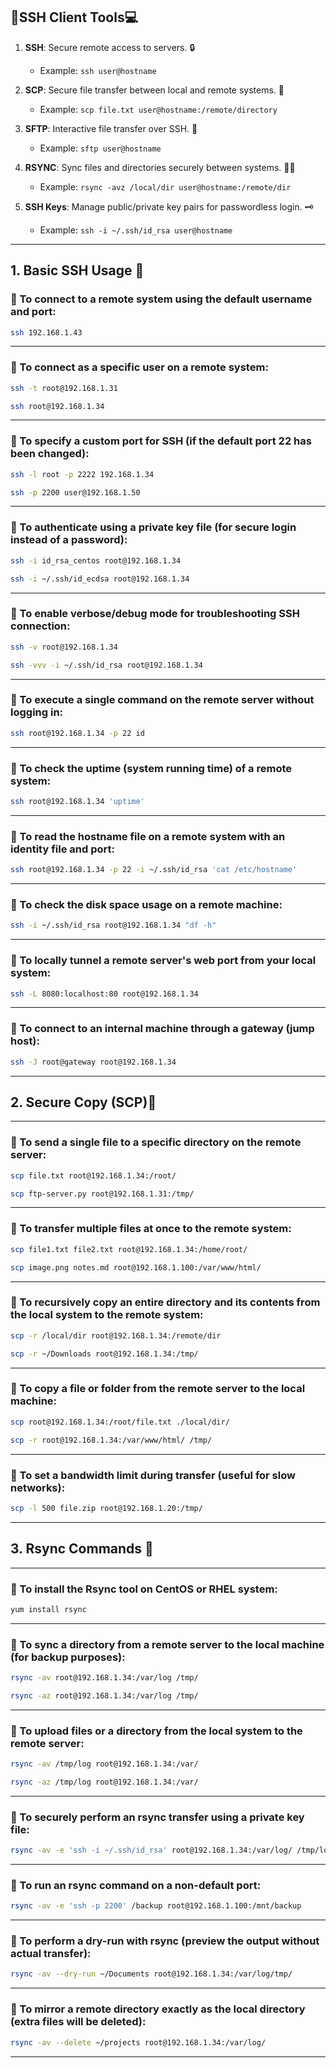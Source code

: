 
## 🔐SSH Client Tools💻

1. **SSH**: Secure remote access to servers. 🔒  
   - Example: `ssh user@hostname`

2. **SCP**: Secure file transfer between local and remote systems. 📁  
   - Example: `scp file.txt user@hostname:/remote/directory`

3. **SFTP**: Interactive file transfer over SSH. 🔄  
   - Example: `sftp user@hostname`

4. **RSYNC**: Sync files and directories securely between systems. 🔄🔐  
   - Example: `rsync -avz /local/dir user@hostname:/remote/dir`

5. **SSH Keys**: Manage public/private key pairs for passwordless login. 🗝️  
   - Example: `ssh -i ~/.ssh/id_rsa user@hostname`

---

## 1. Basic SSH Usage 🔹

### 🔸 To connect to a remote system using the default username and port:  
```bash
ssh 192.168.1.43
```

---

### 🔸 To connect as a specific user on a remote system:  
```bash
ssh -t root@192.168.1.31
```
```bash
ssh root@192.168.1.34
```

---

### 🔸 To specify a custom port for SSH (if the default port 22 has been changed):  
```bash
ssh -l root -p 2222 192.168.1.34
```
```bash
ssh -p 2200 user@192.168.1.50
```

---

### 🔸 To authenticate using a private key file (for secure login instead of a password):  
```bash
ssh -i id_rsa_centos root@192.168.1.34
```
```bash
ssh -i ~/.ssh/id_ecdsa root@192.168.1.34
```

---

### 🔸 To enable verbose/debug mode for troubleshooting SSH connection:  
```bash
ssh -v root@192.168.1.34
```
```bash
ssh -vvv -i ~/.ssh/id_rsa root@192.168.1.34
```

---

### 🔸 To execute a single command on the remote server without logging in:  
```bash
ssh root@192.168.1.34 -p 22 id
```

---

### 🔸 To check the uptime (system running time) of a remote system:  
```bash
ssh root@192.168.1.34 'uptime'
```

---

### 🔸 To read the hostname file on a remote system with an identity file and port:  
```bash
ssh root@192.168.1.34 -p 22 -i ~/.ssh/id_rsa 'cat /etc/hostname'
```

---

### 🔸 To check the disk space usage on a remote machine:  
```bash
ssh -i ~/.ssh/id_rsa root@192.168.1.34 "df -h"
```

---

### 🔸 To locally tunnel a remote server's web port from your local system:  
```bash
ssh -L 8080:localhost:80 root@192.168.1.34
```

---

### 🔸 To connect to an internal machine through a gateway (jump host):  
```bash
ssh -J root@gateway root@192.168.1.34
```

---

## 2. Secure Copy (SCP)🔹

---

### 🔸 To send a single file to a specific directory on the remote server:  
```bash
scp file.txt root@192.168.1.34:/root/
```
```bash
scp ftp-server.py root@192.168.1.31:/tmp/
```

---

### 🔸 To transfer multiple files at once to the remote system:  
```bash
scp file1.txt file2.txt root@192.168.1.34:/home/root/
```
```bash
scp image.png notes.md root@192.168.1.100:/var/www/html/
```

---

### 🔸 To recursively copy an entire directory and its contents from the local system to the remote system:  
```bash
scp -r /local/dir root@192.168.1.34:/remote/dir
```
```bash
scp -r ~/Downloads root@192.168.1.34:/tmp/
```

---

### 🔸 To copy a file or folder from the remote server to the local machine:  
```bash
scp root@192.168.1.34:/root/file.txt ./local/dir/
```
```bash
scp -r root@192.168.1.34:/var/www/html/ /tmp/
```

---

### 🔸 To set a bandwidth limit during transfer (useful for slow networks):  
```bash
scp -l 500 file.zip root@192.168.1.20:/tmp/
```

---

## 3. Rsync Commands 🔹

---

### 🔸 To install the Rsync tool on CentOS or RHEL system:  
```bash
yum install rsync
```

---

### 🔸 To sync a directory from a remote server to the local machine (for backup purposes):  
```bash
rsync -av root@192.168.1.34:/var/log /tmp/
```
```bash
rsync -az root@192.168.1.34:/var/log /tmp/
```

---

### 🔸 To upload files or a directory from the local system to the remote server:  
```bash
rsync -av /tmp/log root@192.168.1.34:/var/
```
```bash
rsync -az /tmp/log root@192.168.1.34:/var/
```

---

### 🔸 To securely perform an rsync transfer using a private key file:  
```bash
rsync -av -e 'ssh -i ~/.ssh/id_rsa' root@192.168.1.34:/var/log/ /tmp/log
```

---

### 🔸 To run an rsync command on a non-default port:  
```bash
rsync -av -e 'ssh -p 2200' /backup root@192.168.1.100:/mnt/backup
```

---

### 🔸 To perform a dry-run with rsync (preview the output without actual transfer):  
```bash
rsync -av --dry-run ~/Documents root@192.168.1.34:/var/log/tmp/
```

---

### 🔸 To mirror a remote directory exactly as the local directory (extra files will be deleted):  
```bash
rsync -av --delete ~/projects root@192.168.1.34:/var/log/
```

---
